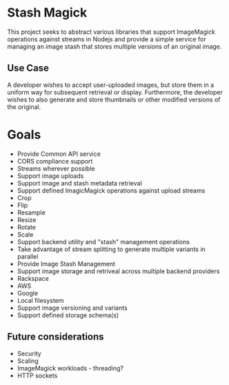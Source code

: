 # Stash Magick
This project seeks to abstract various libraries that support ImageMagick operations against streams in Nodejs
and provide a simple service for managing an image stash that stores multiple versions of an original image.

## Use Case
A developer wishes to accept user-uploaded images, but store them in a uniform way for subsequent retrieval or
display. Furthermore, the developer wishes to also generate and store thumbnails or other modified versions of the
original.

# Goals

 * Provide Common API service
  * CORS compliance support
  * Streams wherever possible
  * Support image uploads
  * Support image and stash metadata retrieval
  * Support defined ImagicMagick operations against upload streams
   * Crop
   * Flip
   * Resample
   * Resize
   * Rotate
   * Scale
  * Support backend utility and "stash" management operations
  * Take advantage of stream splitting to generate multiple variants in parallel
 * Provide Image Stash Management
  * Support image storage and retriveal across multiple backend providers
   * Rackspace
   * AWS
   * Google
   * Local filesystem
  * Support image versioning and variants
  * Support defined storage schema(s)

## Future considerations

 * Security
 * Scaling
  * ImageMagick workloads - threading?
  * HTTP sockets